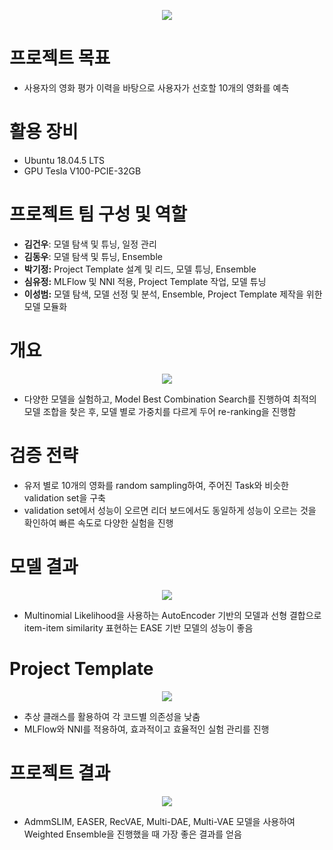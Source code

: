 <p align="center"><img src="https://user-images.githubusercontent.com/65529313/163712073-7d2dcd09-4c1f-4bab-935f-42de292300bb.png" /></p>

# 프로젝트 목표
- 사용자의 영화 평가 이력을 바탕으로 사용자가 선호할 10개의 영화를 예측

# 활용 장비
- Ubuntu 18.04.5 LTS
- GPU Tesla V100-PCIE-32GB

# 프로젝트 팀 구성 및 역할
- **김건우**: 모델 탐색 및 튜닝, 일정 관리
- **김동우**: 모델 탐색 및 튜닝, Ensemble
- **박기정:** Project Template 설계 및 리드, 모델 튜닝, Ensemble
- **심유정:** MLFlow 및 NNI 적용, Project Template 작업, 모델 튜닝
- **이성범:** 모델 탐색, 모델 선정 및 분석, Ensemble, Project Template 제작을 위한 모델 모듈화

# 개요
<p align="center"><img src="https://user-images.githubusercontent.com/65529313/163713560-2eabc68f-1aaa-4bf8-ad14-0e6078a817ab.png" /></p>

- 다양한 모델을 실험하고, Model Best Combination Search를 진행하여 최적의 모델 조합을 찾은 후, 모델 별로 가중치를 다르게 두어 re-ranking을 진행함

# 검증 전략
- 유저 별로 10개의 영화를 random sampling하여, 주어진 Task와 비슷한 validation set을 구축
-  validation set에서 성능이 오르면 리더 보드에서도 동일하게 성능이 오르는 것을 확인하여 빠른 속도로 다양한 실험을 진행

# 모델 결과
<p align="center"><img src="https://user-images.githubusercontent.com/65529313/163712308-8c09cdd5-7cde-4bb8-8e3d-cddd329bde53.png"/></p>

- Multinomial Likelihood을 사용하는 AutoEncoder 기반의 모델과 선형 결합으로 item-item similarity 표현하는 EASE 기반 모델의 성능이 좋음

# Project Template
<p align="center"><img src="https://user-images.githubusercontent.com/65529313/163712323-df153c2e-1502-4441-b3d3-ab187372d593.png" /></p>

- 추상 클래스를 활용하여 각 코드별 의존성을 낮춤
- MLFlow와 NNI를 적용하여, 효과적이고 효율적인 실험 관리를 진행

# 프로젝트 결과
<p align="center"><img src="https://user-images.githubusercontent.com/65529313/163712409-28c29a8d-b13d-4328-a617-6818f232c84e.png" /></p>

- AdmmSLIM, EASER, RecVAE, Multi-DAE, Multi-VAE 모델을 사용하여 Weighted Ensemble을 진행했을 때 가장 좋은 결과를 얻음
